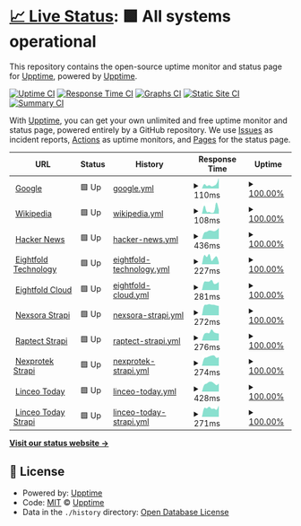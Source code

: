 # [📈 Live Status](https://demo.upptime.js.org): <!--live status--> **🟩 All systems operational**

This repository contains the open-source uptime monitor and status page for [Upptime](https://upptime.js.org), powered by [Upptime](https://github.com/upptime/upptime).

[![Uptime CI](https://github.com/koj-co/upptime/workflows/Uptime%20CI/badge.svg)](https://github.com/koj-co/upptime/actions?query=workflow%3A%22Uptime+CI%22)
[![Response Time CI](https://github.com/koj-co/upptime/workflows/Response%20Time%20CI/badge.svg)](https://github.com/koj-co/upptime/actions?query=workflow%3A%22Response+Time+CI%22)
[![Graphs CI](https://github.com/koj-co/upptime/workflows/Graphs%20CI/badge.svg)](https://github.com/koj-co/upptime/actions?query=workflow%3A%22Graphs+CI%22)
[![Static Site CI](https://github.com/koj-co/upptime/workflows/Static%20Site%20CI/badge.svg)](https://github.com/koj-co/upptime/actions?query=workflow%3A%22Static+Site+CI%22)
[![Summary CI](https://github.com/koj-co/upptime/workflows/Summary%20CI/badge.svg)](https://github.com/koj-co/upptime/actions?query=workflow%3A%22Summary+CI%22)

With [Upptime](https://upptime.js.org), you can get your own unlimited and free uptime monitor and status page, powered entirely by a GitHub repository. We use [Issues](https://github.com/upptime/upptime/issues) as incident reports, [Actions](https://github.com/upptime/upptime/actions) as uptime monitors, and [Pages](https://demo.upptime.js.org) for the status page.

<!--start: status pages-->
<!-- This summary is generated by Upptime (https://github.com/upptime/upptime) -->
<!-- Do not edit this manually, your changes will be overwritten -->
<!-- prettier-ignore -->
| URL | Status | History | Response Time | Uptime |
| --- | ------ | ------- | ------------- | ------ |
| <img alt="" src="https://favicons.githubusercontent.com/www.google.com" height="13"> [Google](https://www.google.com) | 🟩 Up | [google.yml](https://github.com/eightfold-technology/upptime/commits/HEAD/history/google.yml) | <details><summary><img alt="Response time graph" src="./graphs/google/response-time-week.png" height="20"> 110ms</summary><br><a href="https://upptime.eightfold.cloud/history/google"><img alt="Response time 85" src="https://img.shields.io/endpoint?url=https%3A%2F%2Fraw.githubusercontent.com%2Feightfold-technology%2Fupptime%2FHEAD%2Fapi%2Fgoogle%2Fresponse-time.json"></a><br><a href="https://upptime.eightfold.cloud/history/google"><img alt="24-hour response time 273" src="https://img.shields.io/endpoint?url=https%3A%2F%2Fraw.githubusercontent.com%2Feightfold-technology%2Fupptime%2FHEAD%2Fapi%2Fgoogle%2Fresponse-time-day.json"></a><br><a href="https://upptime.eightfold.cloud/history/google"><img alt="7-day response time 110" src="https://img.shields.io/endpoint?url=https%3A%2F%2Fraw.githubusercontent.com%2Feightfold-technology%2Fupptime%2FHEAD%2Fapi%2Fgoogle%2Fresponse-time-week.json"></a><br><a href="https://upptime.eightfold.cloud/history/google"><img alt="30-day response time 86" src="https://img.shields.io/endpoint?url=https%3A%2F%2Fraw.githubusercontent.com%2Feightfold-technology%2Fupptime%2FHEAD%2Fapi%2Fgoogle%2Fresponse-time-month.json"></a><br><a href="https://upptime.eightfold.cloud/history/google"><img alt="1-year response time 85" src="https://img.shields.io/endpoint?url=https%3A%2F%2Fraw.githubusercontent.com%2Feightfold-technology%2Fupptime%2FHEAD%2Fapi%2Fgoogle%2Fresponse-time-year.json"></a></details> | <details><summary><a href="https://upptime.eightfold.cloud/history/google">100.00%</a></summary><a href="https://upptime.eightfold.cloud/history/google"><img alt="All-time uptime 100.00%" src="https://img.shields.io/endpoint?url=https%3A%2F%2Fraw.githubusercontent.com%2Feightfold-technology%2Fupptime%2FHEAD%2Fapi%2Fgoogle%2Fuptime.json"></a><br><a href="https://upptime.eightfold.cloud/history/google"><img alt="24-hour uptime 100.00%" src="https://img.shields.io/endpoint?url=https%3A%2F%2Fraw.githubusercontent.com%2Feightfold-technology%2Fupptime%2FHEAD%2Fapi%2Fgoogle%2Fuptime-day.json"></a><br><a href="https://upptime.eightfold.cloud/history/google"><img alt="7-day uptime 100.00%" src="https://img.shields.io/endpoint?url=https%3A%2F%2Fraw.githubusercontent.com%2Feightfold-technology%2Fupptime%2FHEAD%2Fapi%2Fgoogle%2Fuptime-week.json"></a><br><a href="https://upptime.eightfold.cloud/history/google"><img alt="30-day uptime 100.00%" src="https://img.shields.io/endpoint?url=https%3A%2F%2Fraw.githubusercontent.com%2Feightfold-technology%2Fupptime%2FHEAD%2Fapi%2Fgoogle%2Fuptime-month.json"></a><br><a href="https://upptime.eightfold.cloud/history/google"><img alt="1-year uptime 100.00%" src="https://img.shields.io/endpoint?url=https%3A%2F%2Fraw.githubusercontent.com%2Feightfold-technology%2Fupptime%2FHEAD%2Fapi%2Fgoogle%2Fuptime-year.json"></a></details>
| <img alt="" src="https://favicons.githubusercontent.com/en.wikipedia.org" height="13"> [Wikipedia](https://en.wikipedia.org) | 🟩 Up | [wikipedia.yml](https://github.com/eightfold-technology/upptime/commits/HEAD/history/wikipedia.yml) | <details><summary><img alt="Response time graph" src="./graphs/wikipedia/response-time-week.png" height="20"> 108ms</summary><br><a href="https://upptime.eightfold.cloud/history/wikipedia"><img alt="Response time 108" src="https://img.shields.io/endpoint?url=https%3A%2F%2Fraw.githubusercontent.com%2Feightfold-technology%2Fupptime%2FHEAD%2Fapi%2Fwikipedia%2Fresponse-time.json"></a><br><a href="https://upptime.eightfold.cloud/history/wikipedia"><img alt="24-hour response time 103" src="https://img.shields.io/endpoint?url=https%3A%2F%2Fraw.githubusercontent.com%2Feightfold-technology%2Fupptime%2FHEAD%2Fapi%2Fwikipedia%2Fresponse-time-day.json"></a><br><a href="https://upptime.eightfold.cloud/history/wikipedia"><img alt="7-day response time 108" src="https://img.shields.io/endpoint?url=https%3A%2F%2Fraw.githubusercontent.com%2Feightfold-technology%2Fupptime%2FHEAD%2Fapi%2Fwikipedia%2Fresponse-time-week.json"></a><br><a href="https://upptime.eightfold.cloud/history/wikipedia"><img alt="30-day response time 107" src="https://img.shields.io/endpoint?url=https%3A%2F%2Fraw.githubusercontent.com%2Feightfold-technology%2Fupptime%2FHEAD%2Fapi%2Fwikipedia%2Fresponse-time-month.json"></a><br><a href="https://upptime.eightfold.cloud/history/wikipedia"><img alt="1-year response time 108" src="https://img.shields.io/endpoint?url=https%3A%2F%2Fraw.githubusercontent.com%2Feightfold-technology%2Fupptime%2FHEAD%2Fapi%2Fwikipedia%2Fresponse-time-year.json"></a></details> | <details><summary><a href="https://upptime.eightfold.cloud/history/wikipedia">100.00%</a></summary><a href="https://upptime.eightfold.cloud/history/wikipedia"><img alt="All-time uptime 100.00%" src="https://img.shields.io/endpoint?url=https%3A%2F%2Fraw.githubusercontent.com%2Feightfold-technology%2Fupptime%2FHEAD%2Fapi%2Fwikipedia%2Fuptime.json"></a><br><a href="https://upptime.eightfold.cloud/history/wikipedia"><img alt="24-hour uptime 100.00%" src="https://img.shields.io/endpoint?url=https%3A%2F%2Fraw.githubusercontent.com%2Feightfold-technology%2Fupptime%2FHEAD%2Fapi%2Fwikipedia%2Fuptime-day.json"></a><br><a href="https://upptime.eightfold.cloud/history/wikipedia"><img alt="7-day uptime 100.00%" src="https://img.shields.io/endpoint?url=https%3A%2F%2Fraw.githubusercontent.com%2Feightfold-technology%2Fupptime%2FHEAD%2Fapi%2Fwikipedia%2Fuptime-week.json"></a><br><a href="https://upptime.eightfold.cloud/history/wikipedia"><img alt="30-day uptime 100.00%" src="https://img.shields.io/endpoint?url=https%3A%2F%2Fraw.githubusercontent.com%2Feightfold-technology%2Fupptime%2FHEAD%2Fapi%2Fwikipedia%2Fuptime-month.json"></a><br><a href="https://upptime.eightfold.cloud/history/wikipedia"><img alt="1-year uptime 100.00%" src="https://img.shields.io/endpoint?url=https%3A%2F%2Fraw.githubusercontent.com%2Feightfold-technology%2Fupptime%2FHEAD%2Fapi%2Fwikipedia%2Fuptime-year.json"></a></details>
| <img alt="" src="https://favicons.githubusercontent.com/news.ycombinator.com" height="13"> [Hacker News](https://news.ycombinator.com) | 🟩 Up | [hacker-news.yml](https://github.com/eightfold-technology/upptime/commits/HEAD/history/hacker-news.yml) | <details><summary><img alt="Response time graph" src="./graphs/hacker-news/response-time-week.png" height="20"> 436ms</summary><br><a href="https://upptime.eightfold.cloud/history/hacker-news"><img alt="Response time 427" src="https://img.shields.io/endpoint?url=https%3A%2F%2Fraw.githubusercontent.com%2Feightfold-technology%2Fupptime%2FHEAD%2Fapi%2Fhacker-news%2Fresponse-time.json"></a><br><a href="https://upptime.eightfold.cloud/history/hacker-news"><img alt="24-hour response time 579" src="https://img.shields.io/endpoint?url=https%3A%2F%2Fraw.githubusercontent.com%2Feightfold-technology%2Fupptime%2FHEAD%2Fapi%2Fhacker-news%2Fresponse-time-day.json"></a><br><a href="https://upptime.eightfold.cloud/history/hacker-news"><img alt="7-day response time 436" src="https://img.shields.io/endpoint?url=https%3A%2F%2Fraw.githubusercontent.com%2Feightfold-technology%2Fupptime%2FHEAD%2Fapi%2Fhacker-news%2Fresponse-time-week.json"></a><br><a href="https://upptime.eightfold.cloud/history/hacker-news"><img alt="30-day response time 422" src="https://img.shields.io/endpoint?url=https%3A%2F%2Fraw.githubusercontent.com%2Feightfold-technology%2Fupptime%2FHEAD%2Fapi%2Fhacker-news%2Fresponse-time-month.json"></a><br><a href="https://upptime.eightfold.cloud/history/hacker-news"><img alt="1-year response time 427" src="https://img.shields.io/endpoint?url=https%3A%2F%2Fraw.githubusercontent.com%2Feightfold-technology%2Fupptime%2FHEAD%2Fapi%2Fhacker-news%2Fresponse-time-year.json"></a></details> | <details><summary><a href="https://upptime.eightfold.cloud/history/hacker-news">100.00%</a></summary><a href="https://upptime.eightfold.cloud/history/hacker-news"><img alt="All-time uptime 100.00%" src="https://img.shields.io/endpoint?url=https%3A%2F%2Fraw.githubusercontent.com%2Feightfold-technology%2Fupptime%2FHEAD%2Fapi%2Fhacker-news%2Fuptime.json"></a><br><a href="https://upptime.eightfold.cloud/history/hacker-news"><img alt="24-hour uptime 100.00%" src="https://img.shields.io/endpoint?url=https%3A%2F%2Fraw.githubusercontent.com%2Feightfold-technology%2Fupptime%2FHEAD%2Fapi%2Fhacker-news%2Fuptime-day.json"></a><br><a href="https://upptime.eightfold.cloud/history/hacker-news"><img alt="7-day uptime 100.00%" src="https://img.shields.io/endpoint?url=https%3A%2F%2Fraw.githubusercontent.com%2Feightfold-technology%2Fupptime%2FHEAD%2Fapi%2Fhacker-news%2Fuptime-week.json"></a><br><a href="https://upptime.eightfold.cloud/history/hacker-news"><img alt="30-day uptime 100.00%" src="https://img.shields.io/endpoint?url=https%3A%2F%2Fraw.githubusercontent.com%2Feightfold-technology%2Fupptime%2FHEAD%2Fapi%2Fhacker-news%2Fuptime-month.json"></a><br><a href="https://upptime.eightfold.cloud/history/hacker-news"><img alt="1-year uptime 100.00%" src="https://img.shields.io/endpoint?url=https%3A%2F%2Fraw.githubusercontent.com%2Feightfold-technology%2Fupptime%2FHEAD%2Fapi%2Fhacker-news%2Fuptime-year.json"></a></details>
| <img alt="" src="https://favicons.githubusercontent.com/eightfold.io" height="13"> [Eightfold Technology](https://eightfold.io) | 🟩 Up | [eightfold-technology.yml](https://github.com/eightfold-technology/upptime/commits/HEAD/history/eightfold-technology.yml) | <details><summary><img alt="Response time graph" src="./graphs/eightfold-technology/response-time-week.png" height="20"> 227ms</summary><br><a href="https://upptime.eightfold.cloud/history/eightfold-technology"><img alt="Response time 223" src="https://img.shields.io/endpoint?url=https%3A%2F%2Fraw.githubusercontent.com%2Feightfold-technology%2Fupptime%2FHEAD%2Fapi%2Feightfold-technology%2Fresponse-time.json"></a><br><a href="https://upptime.eightfold.cloud/history/eightfold-technology"><img alt="24-hour response time 61" src="https://img.shields.io/endpoint?url=https%3A%2F%2Fraw.githubusercontent.com%2Feightfold-technology%2Fupptime%2FHEAD%2Fapi%2Feightfold-technology%2Fresponse-time-day.json"></a><br><a href="https://upptime.eightfold.cloud/history/eightfold-technology"><img alt="7-day response time 227" src="https://img.shields.io/endpoint?url=https%3A%2F%2Fraw.githubusercontent.com%2Feightfold-technology%2Fupptime%2FHEAD%2Fapi%2Feightfold-technology%2Fresponse-time-week.json"></a><br><a href="https://upptime.eightfold.cloud/history/eightfold-technology"><img alt="30-day response time 208" src="https://img.shields.io/endpoint?url=https%3A%2F%2Fraw.githubusercontent.com%2Feightfold-technology%2Fupptime%2FHEAD%2Fapi%2Feightfold-technology%2Fresponse-time-month.json"></a><br><a href="https://upptime.eightfold.cloud/history/eightfold-technology"><img alt="1-year response time 223" src="https://img.shields.io/endpoint?url=https%3A%2F%2Fraw.githubusercontent.com%2Feightfold-technology%2Fupptime%2FHEAD%2Fapi%2Feightfold-technology%2Fresponse-time-year.json"></a></details> | <details><summary><a href="https://upptime.eightfold.cloud/history/eightfold-technology">100.00%</a></summary><a href="https://upptime.eightfold.cloud/history/eightfold-technology"><img alt="All-time uptime 100.00%" src="https://img.shields.io/endpoint?url=https%3A%2F%2Fraw.githubusercontent.com%2Feightfold-technology%2Fupptime%2FHEAD%2Fapi%2Feightfold-technology%2Fuptime.json"></a><br><a href="https://upptime.eightfold.cloud/history/eightfold-technology"><img alt="24-hour uptime 100.00%" src="https://img.shields.io/endpoint?url=https%3A%2F%2Fraw.githubusercontent.com%2Feightfold-technology%2Fupptime%2FHEAD%2Fapi%2Feightfold-technology%2Fuptime-day.json"></a><br><a href="https://upptime.eightfold.cloud/history/eightfold-technology"><img alt="7-day uptime 100.00%" src="https://img.shields.io/endpoint?url=https%3A%2F%2Fraw.githubusercontent.com%2Feightfold-technology%2Fupptime%2FHEAD%2Fapi%2Feightfold-technology%2Fuptime-week.json"></a><br><a href="https://upptime.eightfold.cloud/history/eightfold-technology"><img alt="30-day uptime 100.00%" src="https://img.shields.io/endpoint?url=https%3A%2F%2Fraw.githubusercontent.com%2Feightfold-technology%2Fupptime%2FHEAD%2Fapi%2Feightfold-technology%2Fuptime-month.json"></a><br><a href="https://upptime.eightfold.cloud/history/eightfold-technology"><img alt="1-year uptime 100.00%" src="https://img.shields.io/endpoint?url=https%3A%2F%2Fraw.githubusercontent.com%2Feightfold-technology%2Fupptime%2FHEAD%2Fapi%2Feightfold-technology%2Fuptime-year.json"></a></details>
| <img alt="" src="https://favicons.githubusercontent.com/eightfold.cloud" height="13"> [Eightfold Cloud](https://eightfold.cloud) | 🟩 Up | [eightfold-cloud.yml](https://github.com/eightfold-technology/upptime/commits/HEAD/history/eightfold-cloud.yml) | <details><summary><img alt="Response time graph" src="./graphs/eightfold-cloud/response-time-week.png" height="20"> 281ms</summary><br><a href="https://upptime.eightfold.cloud/history/eightfold-cloud"><img alt="Response time 268" src="https://img.shields.io/endpoint?url=https%3A%2F%2Fraw.githubusercontent.com%2Feightfold-technology%2Fupptime%2FHEAD%2Fapi%2Feightfold-cloud%2Fresponse-time.json"></a><br><a href="https://upptime.eightfold.cloud/history/eightfold-cloud"><img alt="24-hour response time 281" src="https://img.shields.io/endpoint?url=https%3A%2F%2Fraw.githubusercontent.com%2Feightfold-technology%2Fupptime%2FHEAD%2Fapi%2Feightfold-cloud%2Fresponse-time-day.json"></a><br><a href="https://upptime.eightfold.cloud/history/eightfold-cloud"><img alt="7-day response time 281" src="https://img.shields.io/endpoint?url=https%3A%2F%2Fraw.githubusercontent.com%2Feightfold-technology%2Fupptime%2FHEAD%2Fapi%2Feightfold-cloud%2Fresponse-time-week.json"></a><br><a href="https://upptime.eightfold.cloud/history/eightfold-cloud"><img alt="30-day response time 262" src="https://img.shields.io/endpoint?url=https%3A%2F%2Fraw.githubusercontent.com%2Feightfold-technology%2Fupptime%2FHEAD%2Fapi%2Feightfold-cloud%2Fresponse-time-month.json"></a><br><a href="https://upptime.eightfold.cloud/history/eightfold-cloud"><img alt="1-year response time 268" src="https://img.shields.io/endpoint?url=https%3A%2F%2Fraw.githubusercontent.com%2Feightfold-technology%2Fupptime%2FHEAD%2Fapi%2Feightfold-cloud%2Fresponse-time-year.json"></a></details> | <details><summary><a href="https://upptime.eightfold.cloud/history/eightfold-cloud">100.00%</a></summary><a href="https://upptime.eightfold.cloud/history/eightfold-cloud"><img alt="All-time uptime 100.00%" src="https://img.shields.io/endpoint?url=https%3A%2F%2Fraw.githubusercontent.com%2Feightfold-technology%2Fupptime%2FHEAD%2Fapi%2Feightfold-cloud%2Fuptime.json"></a><br><a href="https://upptime.eightfold.cloud/history/eightfold-cloud"><img alt="24-hour uptime 100.00%" src="https://img.shields.io/endpoint?url=https%3A%2F%2Fraw.githubusercontent.com%2Feightfold-technology%2Fupptime%2FHEAD%2Fapi%2Feightfold-cloud%2Fuptime-day.json"></a><br><a href="https://upptime.eightfold.cloud/history/eightfold-cloud"><img alt="7-day uptime 100.00%" src="https://img.shields.io/endpoint?url=https%3A%2F%2Fraw.githubusercontent.com%2Feightfold-technology%2Fupptime%2FHEAD%2Fapi%2Feightfold-cloud%2Fuptime-week.json"></a><br><a href="https://upptime.eightfold.cloud/history/eightfold-cloud"><img alt="30-day uptime 100.00%" src="https://img.shields.io/endpoint?url=https%3A%2F%2Fraw.githubusercontent.com%2Feightfold-technology%2Fupptime%2FHEAD%2Fapi%2Feightfold-cloud%2Fuptime-month.json"></a><br><a href="https://upptime.eightfold.cloud/history/eightfold-cloud"><img alt="1-year uptime 100.00%" src="https://img.shields.io/endpoint?url=https%3A%2F%2Fraw.githubusercontent.com%2Feightfold-technology%2Fupptime%2FHEAD%2Fapi%2Feightfold-cloud%2Fuptime-year.json"></a></details>
| <img alt="" src="https://favicons.githubusercontent.com/nexsora.eightfold.cloud" height="13"> [Nexsora Strapi](https://nexsora.eightfold.cloud) | 🟩 Up | [nexsora-strapi.yml](https://github.com/eightfold-technology/upptime/commits/HEAD/history/nexsora-strapi.yml) | <details><summary><img alt="Response time graph" src="./graphs/nexsora-strapi/response-time-week.png" height="20"> 272ms</summary><br><a href="https://upptime.eightfold.cloud/history/nexsora-strapi"><img alt="Response time 295" src="https://img.shields.io/endpoint?url=https%3A%2F%2Fraw.githubusercontent.com%2Feightfold-technology%2Fupptime%2FHEAD%2Fapi%2Fnexsora-strapi%2Fresponse-time.json"></a><br><a href="https://upptime.eightfold.cloud/history/nexsora-strapi"><img alt="24-hour response time 244" src="https://img.shields.io/endpoint?url=https%3A%2F%2Fraw.githubusercontent.com%2Feightfold-technology%2Fupptime%2FHEAD%2Fapi%2Fnexsora-strapi%2Fresponse-time-day.json"></a><br><a href="https://upptime.eightfold.cloud/history/nexsora-strapi"><img alt="7-day response time 272" src="https://img.shields.io/endpoint?url=https%3A%2F%2Fraw.githubusercontent.com%2Feightfold-technology%2Fupptime%2FHEAD%2Fapi%2Fnexsora-strapi%2Fresponse-time-week.json"></a><br><a href="https://upptime.eightfold.cloud/history/nexsora-strapi"><img alt="30-day response time 290" src="https://img.shields.io/endpoint?url=https%3A%2F%2Fraw.githubusercontent.com%2Feightfold-technology%2Fupptime%2FHEAD%2Fapi%2Fnexsora-strapi%2Fresponse-time-month.json"></a><br><a href="https://upptime.eightfold.cloud/history/nexsora-strapi"><img alt="1-year response time 295" src="https://img.shields.io/endpoint?url=https%3A%2F%2Fraw.githubusercontent.com%2Feightfold-technology%2Fupptime%2FHEAD%2Fapi%2Fnexsora-strapi%2Fresponse-time-year.json"></a></details> | <details><summary><a href="https://upptime.eightfold.cloud/history/nexsora-strapi">100.00%</a></summary><a href="https://upptime.eightfold.cloud/history/nexsora-strapi"><img alt="All-time uptime 100.00%" src="https://img.shields.io/endpoint?url=https%3A%2F%2Fraw.githubusercontent.com%2Feightfold-technology%2Fupptime%2FHEAD%2Fapi%2Fnexsora-strapi%2Fuptime.json"></a><br><a href="https://upptime.eightfold.cloud/history/nexsora-strapi"><img alt="24-hour uptime 100.00%" src="https://img.shields.io/endpoint?url=https%3A%2F%2Fraw.githubusercontent.com%2Feightfold-technology%2Fupptime%2FHEAD%2Fapi%2Fnexsora-strapi%2Fuptime-day.json"></a><br><a href="https://upptime.eightfold.cloud/history/nexsora-strapi"><img alt="7-day uptime 100.00%" src="https://img.shields.io/endpoint?url=https%3A%2F%2Fraw.githubusercontent.com%2Feightfold-technology%2Fupptime%2FHEAD%2Fapi%2Fnexsora-strapi%2Fuptime-week.json"></a><br><a href="https://upptime.eightfold.cloud/history/nexsora-strapi"><img alt="30-day uptime 100.00%" src="https://img.shields.io/endpoint?url=https%3A%2F%2Fraw.githubusercontent.com%2Feightfold-technology%2Fupptime%2FHEAD%2Fapi%2Fnexsora-strapi%2Fuptime-month.json"></a><br><a href="https://upptime.eightfold.cloud/history/nexsora-strapi"><img alt="1-year uptime 100.00%" src="https://img.shields.io/endpoint?url=https%3A%2F%2Fraw.githubusercontent.com%2Feightfold-technology%2Fupptime%2FHEAD%2Fapi%2Fnexsora-strapi%2Fuptime-year.json"></a></details>
| <img alt="" src="https://favicons.githubusercontent.com/raptect.eightfold.cloud" height="13"> [Raptect Strapi](https://raptect.eightfold.cloud) | 🟩 Up | [raptect-strapi.yml](https://github.com/eightfold-technology/upptime/commits/HEAD/history/raptect-strapi.yml) | <details><summary><img alt="Response time graph" src="./graphs/raptect-strapi/response-time-week.png" height="20"> 276ms</summary><br><a href="https://upptime.eightfold.cloud/history/raptect-strapi"><img alt="Response time 319" src="https://img.shields.io/endpoint?url=https%3A%2F%2Fraw.githubusercontent.com%2Feightfold-technology%2Fupptime%2FHEAD%2Fapi%2Fraptect-strapi%2Fresponse-time.json"></a><br><a href="https://upptime.eightfold.cloud/history/raptect-strapi"><img alt="24-hour response time 243" src="https://img.shields.io/endpoint?url=https%3A%2F%2Fraw.githubusercontent.com%2Feightfold-technology%2Fupptime%2FHEAD%2Fapi%2Fraptect-strapi%2Fresponse-time-day.json"></a><br><a href="https://upptime.eightfold.cloud/history/raptect-strapi"><img alt="7-day response time 276" src="https://img.shields.io/endpoint?url=https%3A%2F%2Fraw.githubusercontent.com%2Feightfold-technology%2Fupptime%2FHEAD%2Fapi%2Fraptect-strapi%2Fresponse-time-week.json"></a><br><a href="https://upptime.eightfold.cloud/history/raptect-strapi"><img alt="30-day response time 291" src="https://img.shields.io/endpoint?url=https%3A%2F%2Fraw.githubusercontent.com%2Feightfold-technology%2Fupptime%2FHEAD%2Fapi%2Fraptect-strapi%2Fresponse-time-month.json"></a><br><a href="https://upptime.eightfold.cloud/history/raptect-strapi"><img alt="1-year response time 319" src="https://img.shields.io/endpoint?url=https%3A%2F%2Fraw.githubusercontent.com%2Feightfold-technology%2Fupptime%2FHEAD%2Fapi%2Fraptect-strapi%2Fresponse-time-year.json"></a></details> | <details><summary><a href="https://upptime.eightfold.cloud/history/raptect-strapi">100.00%</a></summary><a href="https://upptime.eightfold.cloud/history/raptect-strapi"><img alt="All-time uptime 100.00%" src="https://img.shields.io/endpoint?url=https%3A%2F%2Fraw.githubusercontent.com%2Feightfold-technology%2Fupptime%2FHEAD%2Fapi%2Fraptect-strapi%2Fuptime.json"></a><br><a href="https://upptime.eightfold.cloud/history/raptect-strapi"><img alt="24-hour uptime 100.00%" src="https://img.shields.io/endpoint?url=https%3A%2F%2Fraw.githubusercontent.com%2Feightfold-technology%2Fupptime%2FHEAD%2Fapi%2Fraptect-strapi%2Fuptime-day.json"></a><br><a href="https://upptime.eightfold.cloud/history/raptect-strapi"><img alt="7-day uptime 100.00%" src="https://img.shields.io/endpoint?url=https%3A%2F%2Fraw.githubusercontent.com%2Feightfold-technology%2Fupptime%2FHEAD%2Fapi%2Fraptect-strapi%2Fuptime-week.json"></a><br><a href="https://upptime.eightfold.cloud/history/raptect-strapi"><img alt="30-day uptime 100.00%" src="https://img.shields.io/endpoint?url=https%3A%2F%2Fraw.githubusercontent.com%2Feightfold-technology%2Fupptime%2FHEAD%2Fapi%2Fraptect-strapi%2Fuptime-month.json"></a><br><a href="https://upptime.eightfold.cloud/history/raptect-strapi"><img alt="1-year uptime 100.00%" src="https://img.shields.io/endpoint?url=https%3A%2F%2Fraw.githubusercontent.com%2Feightfold-technology%2Fupptime%2FHEAD%2Fapi%2Fraptect-strapi%2Fuptime-year.json"></a></details>
| <img alt="" src="https://favicons.githubusercontent.com/nexprotek.eightfold.cloud" height="13"> [Nexprotek Strapi](https://nexprotek.eightfold.cloud) | 🟩 Up | [nexprotek-strapi.yml](https://github.com/eightfold-technology/upptime/commits/HEAD/history/nexprotek-strapi.yml) | <details><summary><img alt="Response time graph" src="./graphs/nexprotek-strapi/response-time-week.png" height="20"> 274ms</summary><br><a href="https://upptime.eightfold.cloud/history/nexprotek-strapi"><img alt="Response time 282" src="https://img.shields.io/endpoint?url=https%3A%2F%2Fraw.githubusercontent.com%2Feightfold-technology%2Fupptime%2FHEAD%2Fapi%2Fnexprotek-strapi%2Fresponse-time.json"></a><br><a href="https://upptime.eightfold.cloud/history/nexprotek-strapi"><img alt="24-hour response time 263" src="https://img.shields.io/endpoint?url=https%3A%2F%2Fraw.githubusercontent.com%2Feightfold-technology%2Fupptime%2FHEAD%2Fapi%2Fnexprotek-strapi%2Fresponse-time-day.json"></a><br><a href="https://upptime.eightfold.cloud/history/nexprotek-strapi"><img alt="7-day response time 274" src="https://img.shields.io/endpoint?url=https%3A%2F%2Fraw.githubusercontent.com%2Feightfold-technology%2Fupptime%2FHEAD%2Fapi%2Fnexprotek-strapi%2Fresponse-time-week.json"></a><br><a href="https://upptime.eightfold.cloud/history/nexprotek-strapi"><img alt="30-day response time 280" src="https://img.shields.io/endpoint?url=https%3A%2F%2Fraw.githubusercontent.com%2Feightfold-technology%2Fupptime%2FHEAD%2Fapi%2Fnexprotek-strapi%2Fresponse-time-month.json"></a><br><a href="https://upptime.eightfold.cloud/history/nexprotek-strapi"><img alt="1-year response time 282" src="https://img.shields.io/endpoint?url=https%3A%2F%2Fraw.githubusercontent.com%2Feightfold-technology%2Fupptime%2FHEAD%2Fapi%2Fnexprotek-strapi%2Fresponse-time-year.json"></a></details> | <details><summary><a href="https://upptime.eightfold.cloud/history/nexprotek-strapi">100.00%</a></summary><a href="https://upptime.eightfold.cloud/history/nexprotek-strapi"><img alt="All-time uptime 100.00%" src="https://img.shields.io/endpoint?url=https%3A%2F%2Fraw.githubusercontent.com%2Feightfold-technology%2Fupptime%2FHEAD%2Fapi%2Fnexprotek-strapi%2Fuptime.json"></a><br><a href="https://upptime.eightfold.cloud/history/nexprotek-strapi"><img alt="24-hour uptime 100.00%" src="https://img.shields.io/endpoint?url=https%3A%2F%2Fraw.githubusercontent.com%2Feightfold-technology%2Fupptime%2FHEAD%2Fapi%2Fnexprotek-strapi%2Fuptime-day.json"></a><br><a href="https://upptime.eightfold.cloud/history/nexprotek-strapi"><img alt="7-day uptime 100.00%" src="https://img.shields.io/endpoint?url=https%3A%2F%2Fraw.githubusercontent.com%2Feightfold-technology%2Fupptime%2FHEAD%2Fapi%2Fnexprotek-strapi%2Fuptime-week.json"></a><br><a href="https://upptime.eightfold.cloud/history/nexprotek-strapi"><img alt="30-day uptime 100.00%" src="https://img.shields.io/endpoint?url=https%3A%2F%2Fraw.githubusercontent.com%2Feightfold-technology%2Fupptime%2FHEAD%2Fapi%2Fnexprotek-strapi%2Fuptime-month.json"></a><br><a href="https://upptime.eightfold.cloud/history/nexprotek-strapi"><img alt="1-year uptime 100.00%" src="https://img.shields.io/endpoint?url=https%3A%2F%2Fraw.githubusercontent.com%2Feightfold-technology%2Fupptime%2FHEAD%2Fapi%2Fnexprotek-strapi%2Fuptime-year.json"></a></details>
| <img alt="" src="https://favicons.githubusercontent.com/linceo.today" height="13"> [Linceo Today](https://linceo.today) | 🟩 Up | [linceo-today.yml](https://github.com/eightfold-technology/upptime/commits/HEAD/history/linceo-today.yml) | <details><summary><img alt="Response time graph" src="./graphs/linceo-today/response-time-week.png" height="20"> 428ms</summary><br><a href="https://upptime.eightfold.cloud/history/linceo-today"><img alt="Response time 464" src="https://img.shields.io/endpoint?url=https%3A%2F%2Fraw.githubusercontent.com%2Feightfold-technology%2Fupptime%2FHEAD%2Fapi%2Flinceo-today%2Fresponse-time.json"></a><br><a href="https://upptime.eightfold.cloud/history/linceo-today"><img alt="24-hour response time 416" src="https://img.shields.io/endpoint?url=https%3A%2F%2Fraw.githubusercontent.com%2Feightfold-technology%2Fupptime%2FHEAD%2Fapi%2Flinceo-today%2Fresponse-time-day.json"></a><br><a href="https://upptime.eightfold.cloud/history/linceo-today"><img alt="7-day response time 428" src="https://img.shields.io/endpoint?url=https%3A%2F%2Fraw.githubusercontent.com%2Feightfold-technology%2Fupptime%2FHEAD%2Fapi%2Flinceo-today%2Fresponse-time-week.json"></a><br><a href="https://upptime.eightfold.cloud/history/linceo-today"><img alt="30-day response time 458" src="https://img.shields.io/endpoint?url=https%3A%2F%2Fraw.githubusercontent.com%2Feightfold-technology%2Fupptime%2FHEAD%2Fapi%2Flinceo-today%2Fresponse-time-month.json"></a><br><a href="https://upptime.eightfold.cloud/history/linceo-today"><img alt="1-year response time 464" src="https://img.shields.io/endpoint?url=https%3A%2F%2Fraw.githubusercontent.com%2Feightfold-technology%2Fupptime%2FHEAD%2Fapi%2Flinceo-today%2Fresponse-time-year.json"></a></details> | <details><summary><a href="https://upptime.eightfold.cloud/history/linceo-today">100.00%</a></summary><a href="https://upptime.eightfold.cloud/history/linceo-today"><img alt="All-time uptime 100.00%" src="https://img.shields.io/endpoint?url=https%3A%2F%2Fraw.githubusercontent.com%2Feightfold-technology%2Fupptime%2FHEAD%2Fapi%2Flinceo-today%2Fuptime.json"></a><br><a href="https://upptime.eightfold.cloud/history/linceo-today"><img alt="24-hour uptime 100.00%" src="https://img.shields.io/endpoint?url=https%3A%2F%2Fraw.githubusercontent.com%2Feightfold-technology%2Fupptime%2FHEAD%2Fapi%2Flinceo-today%2Fuptime-day.json"></a><br><a href="https://upptime.eightfold.cloud/history/linceo-today"><img alt="7-day uptime 100.00%" src="https://img.shields.io/endpoint?url=https%3A%2F%2Fraw.githubusercontent.com%2Feightfold-technology%2Fupptime%2FHEAD%2Fapi%2Flinceo-today%2Fuptime-week.json"></a><br><a href="https://upptime.eightfold.cloud/history/linceo-today"><img alt="30-day uptime 100.00%" src="https://img.shields.io/endpoint?url=https%3A%2F%2Fraw.githubusercontent.com%2Feightfold-technology%2Fupptime%2FHEAD%2Fapi%2Flinceo-today%2Fuptime-month.json"></a><br><a href="https://upptime.eightfold.cloud/history/linceo-today"><img alt="1-year uptime 100.00%" src="https://img.shields.io/endpoint?url=https%3A%2F%2Fraw.githubusercontent.com%2Feightfold-technology%2Fupptime%2FHEAD%2Fapi%2Flinceo-today%2Fuptime-year.json"></a></details>
| <img alt="" src="https://favicons.githubusercontent.com/admin.linceo.today" height="13"> [Linceo Today Strapi](https://admin.linceo.today) | 🟩 Up | [linceo-today-strapi.yml](https://github.com/eightfold-technology/upptime/commits/HEAD/history/linceo-today-strapi.yml) | <details><summary><img alt="Response time graph" src="./graphs/linceo-today-strapi/response-time-week.png" height="20"> 271ms</summary><br><a href="https://upptime.eightfold.cloud/history/linceo-today-strapi"><img alt="Response time 297" src="https://img.shields.io/endpoint?url=https%3A%2F%2Fraw.githubusercontent.com%2Feightfold-technology%2Fupptime%2FHEAD%2Fapi%2Flinceo-today-strapi%2Fresponse-time.json"></a><br><a href="https://upptime.eightfold.cloud/history/linceo-today-strapi"><img alt="24-hour response time 339" src="https://img.shields.io/endpoint?url=https%3A%2F%2Fraw.githubusercontent.com%2Feightfold-technology%2Fupptime%2FHEAD%2Fapi%2Flinceo-today-strapi%2Fresponse-time-day.json"></a><br><a href="https://upptime.eightfold.cloud/history/linceo-today-strapi"><img alt="7-day response time 271" src="https://img.shields.io/endpoint?url=https%3A%2F%2Fraw.githubusercontent.com%2Feightfold-technology%2Fupptime%2FHEAD%2Fapi%2Flinceo-today-strapi%2Fresponse-time-week.json"></a><br><a href="https://upptime.eightfold.cloud/history/linceo-today-strapi"><img alt="30-day response time 298" src="https://img.shields.io/endpoint?url=https%3A%2F%2Fraw.githubusercontent.com%2Feightfold-technology%2Fupptime%2FHEAD%2Fapi%2Flinceo-today-strapi%2Fresponse-time-month.json"></a><br><a href="https://upptime.eightfold.cloud/history/linceo-today-strapi"><img alt="1-year response time 297" src="https://img.shields.io/endpoint?url=https%3A%2F%2Fraw.githubusercontent.com%2Feightfold-technology%2Fupptime%2FHEAD%2Fapi%2Flinceo-today-strapi%2Fresponse-time-year.json"></a></details> | <details><summary><a href="https://upptime.eightfold.cloud/history/linceo-today-strapi">100.00%</a></summary><a href="https://upptime.eightfold.cloud/history/linceo-today-strapi"><img alt="All-time uptime 100.00%" src="https://img.shields.io/endpoint?url=https%3A%2F%2Fraw.githubusercontent.com%2Feightfold-technology%2Fupptime%2FHEAD%2Fapi%2Flinceo-today-strapi%2Fuptime.json"></a><br><a href="https://upptime.eightfold.cloud/history/linceo-today-strapi"><img alt="24-hour uptime 100.00%" src="https://img.shields.io/endpoint?url=https%3A%2F%2Fraw.githubusercontent.com%2Feightfold-technology%2Fupptime%2FHEAD%2Fapi%2Flinceo-today-strapi%2Fuptime-day.json"></a><br><a href="https://upptime.eightfold.cloud/history/linceo-today-strapi"><img alt="7-day uptime 100.00%" src="https://img.shields.io/endpoint?url=https%3A%2F%2Fraw.githubusercontent.com%2Feightfold-technology%2Fupptime%2FHEAD%2Fapi%2Flinceo-today-strapi%2Fuptime-week.json"></a><br><a href="https://upptime.eightfold.cloud/history/linceo-today-strapi"><img alt="30-day uptime 100.00%" src="https://img.shields.io/endpoint?url=https%3A%2F%2Fraw.githubusercontent.com%2Feightfold-technology%2Fupptime%2FHEAD%2Fapi%2Flinceo-today-strapi%2Fuptime-month.json"></a><br><a href="https://upptime.eightfold.cloud/history/linceo-today-strapi"><img alt="1-year uptime 100.00%" src="https://img.shields.io/endpoint?url=https%3A%2F%2Fraw.githubusercontent.com%2Feightfold-technology%2Fupptime%2FHEAD%2Fapi%2Flinceo-today-strapi%2Fuptime-year.json"></a></details>

<!--end: status pages-->

[**Visit our status website →**](https://demo.upptime.js.org)

## 📄 License

- Powered by: [Upptime](https://github.com/upptime/upptime)
- Code: [MIT](./LICENSE) © [Upptime](https://upptime.js.org)
- Data in the `./history` directory: [Open Database License](https://opendatacommons.org/licenses/odbl/1-0/)

